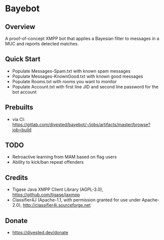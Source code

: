 Bayebot
=======

Overview
--------
A proof-of-concept XMPP bot that applies a Bayesian filter to messages in a MUC and reports detected matches.

Quick Start
-----------
- Populate Messages-Spam.txt with known spam messages
- Populate Messages-KnownGood.txt with known good messages
- Populate Rooms.txt with rooms you want to monitor
- Populate Account.txt with first line JID and second line password for the bot account

Prebuilts
---------
- via CI: https://gitlab.com/divested/bayebot/-/jobs/artifacts/master/browse?job=build

TODO
----
- Retroactive learning from MAM based on flag users
- Ability to kick/ban repeat offenders

Credits
-------
- Tigase Java XMPP Client Library (AGPL-3.0), https://github.com/tigase/jaxmpp
- Classifier4J (Apache-1.1, with permission granted for use under Apache-2.0), http://classifier4j.sourceforge.net

Donate
-------
- https://divested.dev/donate
